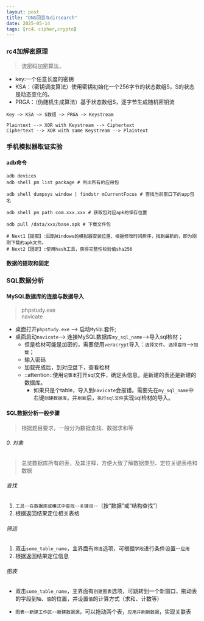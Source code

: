 ```yaml
---
layout: post
title: "DNS回显与dirsearch"
date: 2025-05-14
tags: [rc4，cipher,crypto]
---
```


### rc4加解密原理
> 流密码加密算法，

+ key:一个任意长度的密钥
+ KSA：（密钥调度算法）使用密钥初始化一个256字节的状态数组S，S的状态是动态变化的。
+ PRGA：（伪随机生成算法）基于状态数组S，逐字节生成随机密钥流

```
Key —> KSA —> S数组 —> PRGA —> Keystream
                                      ↓
Plaintext --> XOR with Keystream --> Ciphertext
Ciphertext --> XOR with same Keystream --> Plaintext
```

### 手机模拟器取证实验 

#### adb命令

```shell
adb devices
adb shell pm list package # 列出所有的应用包

adb shell dumpsys window | findstr mCurrentFocus # 查找当前窗口下的app包名

adb shell pm path com.xxx.xxx # 获取包对应apk的保存位置

adb pull /data/xxx/base.apk # 下载文件包

# Next1【提取】:回到Windows的模拟器安装位置，根据修改时间排序，找到最新的，即为刚刚下载的apk文件。
# Next2【固定】:使用hash工具，获得完整性校验值sha256
```

#### 数据的提取和固定

### SQL数据分析

#### MySQL数据库的连接与数据导入
> phpstudy.exe<br>
> navicate<br>

+ 桌面打开`phpstudy.exe` --> 启动`MySQL`套件;
+ 桌面启动`navicate`--> 连接MySQL数据库`my_sql_name`-->导入sql检材；
    + 但是检材可能是加密的，需要使用`veracrypt`导入：`选择文件`、`选择盘符`-->`加载`；
    + 输入密码
    + 加载完成后，到对应盘下，查看检材
    + ::attention::使用`记事本`打开sql文件，确定头信息，是新建的表还是新建的数据库。
        + 如果只是个table，导入到`navicate`会报错。需要先在`my_sql_name`中右键`创建数据库`，并`刷新`后，`执行sql文件`实现sql检材的导入。

#### SQL数据分析一般步骤
> 根据题目要求，一般分为数据查找、数据求和等

###### 0. 对象
> 总览数据库所有的表，及其注释，方便大致了解数据类型、定位关键表格和数据
###### 查找
1. `工具`--`在数据库或模式中查找`--`关键词`--（按“数据”或“结构查找”）
2. 根据返回结果定位相关表格

###### 筛选
1. 双击`some_table_name`，主界面有`筛选`选项，可根据`字段`进行条件设置--`应用`
2. 根据返回结果定位信息

###### 图表
+ 双击`some_table_name`，主界面有`创建图表`选项，可跳转到一个新窗口，拖动表的字段到`轴`、`值`的位置，并设置`值`的计算方式（求和、计数等）

+ `图表`--`新建工作区`--`新建数据源`，可以拖动两个表，`应用并刷新数据`，实现关联表

#### 